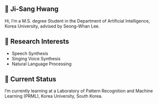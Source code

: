 ## 👋 Ji-Sang Hwang
Hi, I’m a M.S. degree Student in the Department of Artificial Intelligence, Korea University, advised by Seong-Whan Lee.

## 👀 Research Interests
- Speech Synthesis
- Singing Voice Synthesis
- Natural Language Processing

## 🌱 Current Status
 I’m currently learning at a Laboratory of Pattern Recognition and Machine Learning (PRML), Korea University, South Korea.
